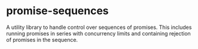 # promise-sequences

A utility library to handle control over sequences of promises.
This includes running promises in series with concurrency limits and
containing rejection of promises in the sequence.